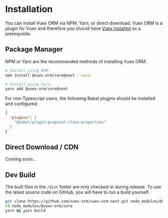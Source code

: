 # Installation

You can install Vuex ORM via NPM, Yarn, or direct download. Vuex ORM is a plugin for Vuex and therefore you should have [Vuex installed](https://vuex.vuejs.org/installation.html) as a prerequisite.

## Package Manager

NPM or Yarn are the recommended methods of installing Vuex ORM.

``` sh
# Install using NPM.
npm install @vuex-orm/core@next --save

# Install using Yarn.
yarn add @vuex-orm/core@next
```

For non-Typescript users, the following Babel plugins should be installed and configured:

``` json
{
  "plugins": [
    "@babel/plugin-proposal-class-properties"
  ]
}
```


## Direct Download / CDN

Coming soon...

## Dev Build

The built files in the `/dist` folder are only checked-in during release. To use the latest source code on GitHub, you will have to run a build yourself.

``` sh
git clone https://github.com/vuex-orm/vuex-orm-next.git node_modules/@vuex-orm/core
cd node_modules/@vuex-orm/core
yarn && yarn build
```
